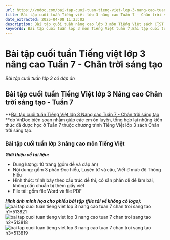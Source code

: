 ```yaml
---
url: https://vndoc.com/bai-tap-cuoi-tuan-tieng-viet-lop-3-nang-cao-tuan-7-chan-troi-sang-tao-306951
title: Bài tập cuối tuần Tiếng việt lớp 3 nâng cao Tuần 7 - Chân trời sáng tạo - Bài tập cuối tuần lớp 3 có đáp án - VnDoc.com
date_extracted: 2025-04-08 11:23:02
description: Bài tập cuối tuần nâng cao lớp 3 môn Tiếng Việt sách CTST - Tuần 7 do VnDoc biên soạn gồm các dạng bài tập cơ bản cho các em HS tự ôn luyện tại nhà.
keywords: Bài tập cuối tuần lớp 3 môn Tiếng Việt tuần 7,Bài tập cuối tuần lớp 3 môn Tiếng Việt chân trời sáng tạo,bài tập cuối tuần lớp 3,bài tập cuối tuần,phiếu bài tập cuối tuần,bài tập cuối tuần môn tiếng việt lớp 3,bài tập cuối tuần lớp 3 môn tiếng việt,phiếu bài tập cuối tuần lớp 3,phiếu bài tập cuối tuần lớp 3 môn tiếng việt,phiếu bài tập cuối tuần môn tiếng việt lớp 3,tiếng việt,tiếng việt lớp 3,học tiếng việt,tiếng việt lớp 3 tập 2,tiếng việt lớp 3 tập 1,tiếng việt 3,bài tập tiếng việt
---
```


# Bài tập cuối tuần Tiếng việt lớp 3 nâng cao Tuần 7 - Chân trời sáng tạo
 _Bài tập cuối tuần lớp 3 có đáp án_
## Bài tập cuối tuần Tiếng Việt lớp 3 Nâng cao Chân trời sáng tạo - Tuần 7
**[Bài tập cuối tuần Tiếng Việt lớp 3 Nâng cao Tuần 7 - Chân trời sáng tạo](<https://vndoc.com/bai-tap-cuoi-tuan-tieng-viet-lop-3-nang-cao-tuan-7-chan-troi-sang-tao-306951>) **do VnDoc biên soạn nhằm giúp các em ôn luyện, tổng hợp lại những kiến thức đã được học ở Tuần 7 thuộc chương trình Tiếng Việt lớp 3 sách Chân trời sáng tạo.
### **Bài tập cuối tuần lớp 3 nâng cao môn Tiếng Việt**
 _**Giới thiệu về tài liệu:**_
  * Dung lượng: 10 trang \(gồm đề và đáp án\)
  * Nội dung: gồm 3 phần Đọc hiểu, Luyện từ và câu, Viết ở mức độ Thông hiểu
  * Hình thức: trình bày theo cấu trúc đề thi, có sẵn phần oli để làm bài, không cần chuẩn bị thêm giấy viết
  * File tải: gồm file Word và file PDF

 _**Hình ảnh minh họa cho phiếu bài tập \(file tải về không có logo\):**_
![bai tap cuoi tuan tieng viet lop 3 nang cao tuan 7 chan troi sang tao h1*513821](https://i.vdoc.vn/data/image/2023/10/17/bai-tap-cuoi-tuan-tieng-viet-lop-3-nang-cao-tuan-7-chan-troi-sang-tao-h1.jpg)![bai tap cuoi tuan tieng viet lop 3 nang cao tuan 7 chan troi sang tao h2*513818](https://i.vdoc.vn/data/image/2023/10/17/bai-tap-cuoi-tuan-tieng-viet-lop-3-nang-cao-tuan-7-chan-troi-sang-tao-h2.jpg)![bai tap cuoi tuan tieng viet lop 3 nang cao tuan 7 chan troi sang tao h3*513819](https://i.vdoc.vn/data/image/2023/10/17/bai-tap-cuoi-tuan-tieng-viet-lop-3-nang-cao-tuan-7-chan-troi-sang-tao-h3.jpg)
